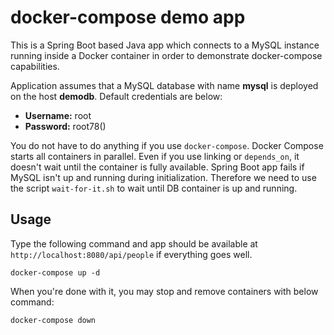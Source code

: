 # docker-compose demo app

This is a Spring Boot based Java app which connects to a MySQL instance 
running inside a Docker container in order to demonstrate docker-compose
capabilities.

Application assumes that a MySQL database with name **mysql** is deployed 
on the host **demodb**. Default credentials are below:

* **Username:** root
* **Password:** root78()

You do not have to do anything if you use `docker-compose`. Docker Compose
starts all containers in parallel. Even if you use linking or `depends_on`,
it doesn't wait until the container is fully available. Spring Boot app fails
if MySQL isn't up and running during initialization. Therefore we need to use
the script `wait-for-it.sh` to wait until DB container is up and running.

## Usage

Type the following command and app should be available at 
`http://localhost:8080/api/people` if everything goes well.

```
docker-compose up -d
```

When you're done with it, you may stop and remove containers with below
command:

```
docker-compose down
```
